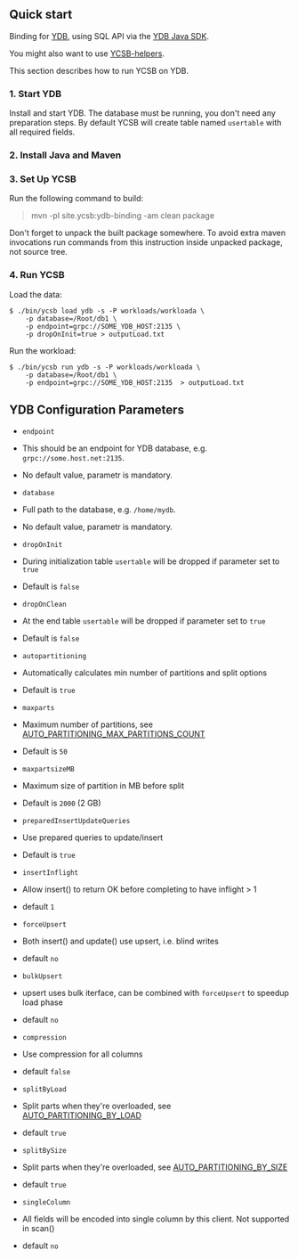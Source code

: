 <!--
Copyright (c) 2022 YCSB contributors. All rights reserved.

Licensed under the Apache License, Version 2.0 (the "License"); you
may not use this file except in compliance with the License. You
may obtain a copy of the License at

http://www.apache.org/licenses/LICENSE-2.0

Unless required by applicable law or agreed to in writing, software
distributed under the License is distributed on an "AS IS" BASIS,
WITHOUT WARRANTIES OR CONDITIONS OF ANY KIND, either express or
implied. See the License for the specific language governing
permissions and limitations under the License. See accompanying
LICENSE file.
-->

## Quick start

Binding for [YDB](https://www.ydb.tech/), using SQL API
via the [YDB Java SDK](https://github.com/yandex-cloud/ydb-java-sdk).

You might also want to use [YCSB-helpers](https://github.com/eivanov89/YCSB-helpers).

This section describes how to run YCSB on YDB.

### 1. Start YDB

Install and start YDB. The database must be running, you don't need any preparation steps.
By default YCSB will create table named `usertable` with all required fields.

### 2. Install Java and Maven


### 3. Set Up YCSB

Run the following command to build:

  > mvn -pl site.ycsb:ydb-binding -am clean package

Don't forget to unpack the built package somewhere. To avoid extra maven invocations run commands from this instruction inside unpacked package, not source tree.

### 4. Run YCSB

Load the data:

    $ ./bin/ycsb load ydb -s -P workloads/workloada \
        -p database=/Root/db1 \
        -p endpoint=grpc://SOME_YDB_HOST:2135 \
        -p dropOnInit=true > outputLoad.txt

Run the workload:

    $ ./bin/ycsb run ydb -s -P workloads/workloada \
        -p database=/Root/db1 \
        -p endpoint=grpc://SOME_YDB_HOST:2135  > outputLoad.txt

## YDB Configuration Parameters

- `endpoint`
 - This should be an endpoint for YDB database, e.g. `grpc://some.host.net:2135`.
 - No default value, parametr is mandatory.

- `database`
 - Full path to the database, e.g. `/home/mydb`.
 - No default value, parametr is mandatory.

- `dropOnInit`
 - During initialization table `usertable` will be dropped if parameter set to `true`
 - Default is `false`

- `dropOnClean`
 - At the end table `usertable` will be dropped if parameter set to `true`
 - Default is `false`

- `autopartitioning`
 - Automatically calculates min number of partitions and split options
 - Default is `true`

- `maxparts`
 - Maximum number of partitions, see [AUTO_PARTITIONING_MAX_PARTITIONS_COUNT](https://ydb.tech/en/docs/concepts/datamodel#auto_partitioning_max_partitions_count)
 - Default is `50`

- `maxpartsizeMB`
 - Maximum size of partition in MB before split
 - Default is `2000` (2 GB)

- `preparedInsertUpdateQueries`
 - Use prepared queries to update/insert
 - Default is `true`

- `insertInflight`
 - Allow insert() to return OK before completing to have inflight > 1
 - default `1`

- `forceUpsert`
 - Both insert() and update() use upsert, i.e. blind writes
 - default `no`

- `bulkUpsert`
 - upsert uses bulk iterface, can be combined with `forceUpsert` to speedup load phase
 - default `no`

- `compression`
 - Use compression for all columns
 - default `false`

- `splitByLoad`
 - Split parts when they're overloaded, see [AUTO_PARTITIONING_BY_LOAD](https://ydb.tech/en/docs/concepts/datamodel#auto_partitioning_by_load)
 - default `true`

- `splitBySize`
 - Split parts when they're overloaded, see [AUTO_PARTITIONING_BY_SIZE](https://ydb.tech/en/docs/concepts/datamodel#auto_partitioning_by_size)
 - default `true`

- `singleColumn`
 - All fields will be encoded into single column by this client. Not supported in scan()
 - default `no`